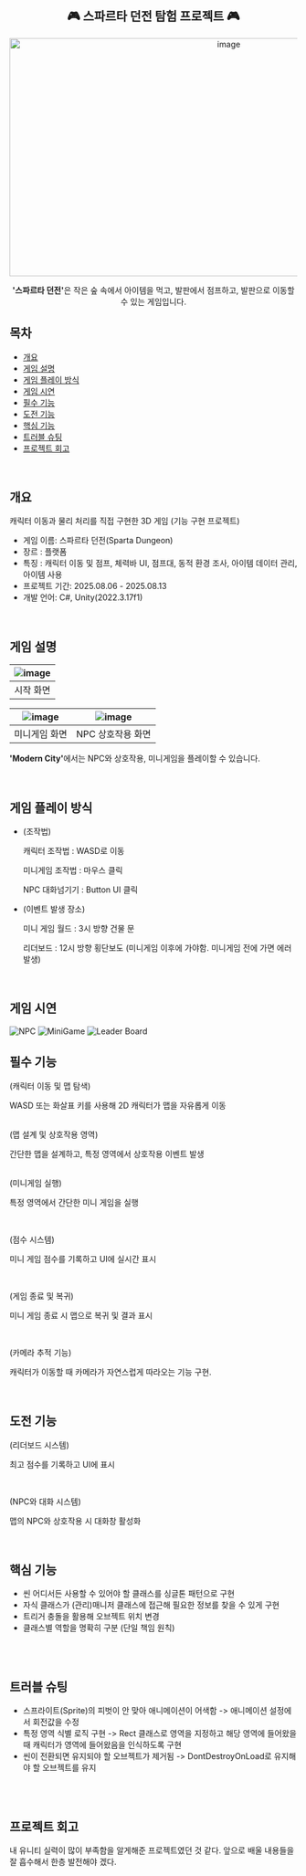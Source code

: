 <div align="center">
<h2> 🎮 스파르타 던전 탐험 프로젝트 🎮 </h2>
<img width="752" height="417" alt="image" src="https://github.com/user-attachments/assets/3dd58df7-0c97-43ca-b884-bf077fde7559" />
<p>
<b>'스파르타 던전'</b>은 작은 숲 속에서 아이템을 먹고, 발판에서 점프하고, 발판으로 이동할 수 있는 게임입니다.
</p>
</div>

## 목차
  - [개요](#개요) 
  - [게임 설명](#게임-설명)
  - [게임 플레이 방식](#게임-플레이-방식)
  - [게임 시연](#게임-시연)
  - [필수 기능](#필수-기능)
  - [도전 기능](#도전-기능)
  - [핵심 기능](#핵심-기능)
  - [트러블 슈팅](#트러블-슈팅)
  - [프로젝트 회고](#프로젝트-회고)

<br>

## 개요
캐릭터 이동과 물리 처리를 직접 구현한 3D 게임 (기능 구현 프로젝트)
- 게임 이름: 스파르타 던전(Sparta Dungeon)
- 장르 : 플랫폼
- 특징 : 캐릭터 이동 및 점프, 체력바 UI, 점프대, 동적 환경 조사, 아이템 데이터 관리, 아이템 사용
- 프로젝트 기간: 2025.08.06 - 2025.08.13
- 개발 언어: C#, Unity(2022.3.17f1)

<br>

## 게임 설명
|![image](https://github.com/user-attachments/assets/3dd58df7-0c97-43ca-b884-bf077fde7559)|
|:---:|
|시작 화면|

|![image](https://github.com/user-attachments/assets/045b37d2-aefb-4104-87f1-12aa64c1c4d3)|![image](https://github.com/user-attachments/assets/7cf108e0-091a-4b8d-87ff-a94aa5bc81cf)|
|:---:|:---:|
|미니게임 화면|NPC 상호작용 화면|


<b>'Modern City'</b>에서는 NPC와 상호작용, 미니게임을 플레이할 수 있습니다. 


<br>

## 게임 플레이 방식
- (조작법)
  <p>캐릭터 조작법 : WASD로 이동</p>
  <p>미니게임 조작법 : 마우스 클릭</p>
  <p>NPC 대화넘기기 : Button UI 클릭</p>
- (이벤트 발생 장소)
  <p>미니 게임 월드 : 3시 방향 건물 문</p>
  <p>리더보드 : 12시 방향 횡단보도 (미니게임 이후에 가야함. 미니게임 전에 가면 에러발생)</p>

<br>

## 게임 시연
![NPC](https://github.com/user-attachments/assets/64905ab4-bfb0-4833-8923-f2207614893a)
![MiniGame](https://github.com/user-attachments/assets/b258c353-0ab0-4b7b-95cc-2f914daeccf6)
![Leader Board](https://github.com/user-attachments/assets/acebb684-ac02-4a24-aad1-b4d24194173c)
<br>

## 필수 기능
(캐릭터 이동 및 맵 탐색)
<p>WASD 또는 화살표 키를 사용해 2D 캐릭터가 맵을 자유롭게 이동</p>

<br>
(맵 설계 및 상호작용 영역)
<p>간단한 맵을 설계하고, 특정 영역에서 상호작용 이벤트 발생</p>

<br>
(미니게임 실행)<br>
<p>특정 영역에서 간단한 미니 게임을 실행</p>
&nbsp;

(점수 시스템)
<p>미니 게임 점수를 기록하고 UI에 실시간 표시</p>
&nbsp;

(게임 종료 및 복귀)
<p>미니 게임 종료 시 맵으로 복귀 및 결과 표시</p>
&nbsp;

(카메라 추적 기능)
<p>캐릭터가 이동할 때 카메라가 자연스럽게 따라오는 기능 구현.</p>
&nbsp;

## 도전 기능
(리더보드 시스템)
<p>최고 점수를 기록하고 UI에 표시</p>
&nbsp;

(NPC와 대화 시스템)
<p>맵의 NPC와 상호작용 시 대화창 활성화</p>
&nbsp;

## 핵심 기능
- 씬 어디서든 사용할 수 있어야 할 클래스를 싱글톤 패턴으로 구현
- 자식 클래스가 (관리)매니저 클래스에 접근해 필요한 정보를 찾을 수 있게 구현
- 트리거 충돌을 활용해 오브젝트 위치 변경
- 클래스별 역할을 명확히 구분 (단일 책임 원칙)

<br><br>

## 트러블 슈팅
- 스프라이트(Sprite)의 피벗이 안 맞아 애니메이션이 어색함 -> 애니메이션 설정에서 회전값을 수정
- 특정 영역 식별 로직 구현 -> Rect 클래스로 영역을 지정하고 해당 영역에 들어왔을 때 캐릭터가 영역에 들어왔음을 인식하도록 구현
- 씬이 전환되면 유지되야 할 오브젝트가 제거됨 -> DontDestroyOnLoad로 유지해야 할 오브젝트를 유지


<br><br>

## 프로젝트 회고 
내 유니티 실력이 많이 부족함을 알게해준 프로젝트였던 것 같다. 앞으로 배울 내용들을 잘 흡수해서 한층 발전해야 겠다. 
